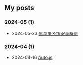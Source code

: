 ## My posts  
### **2024-05** (1)  
- 2024-05-23 [黑苹果系统安装概览](https://red-signals.github.io/learns/2024/05/23/%E9%BB%91%E8%8B%B9%E6%9E%9C%E7%B3%BB%E7%BB%9F%E5%AE%89%E8%A3%85%E6%A6%82%E8%A7%88/)  
  
  
### **2024-04** (1)  
- 2024-04-16 [Auto.js](https://red-signals.github.io/learns/2024/04/16/Auto-JS/)  
  
